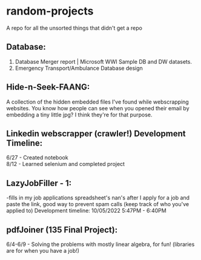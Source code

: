 # random-projects

A repo for all the unsorted things that didn't get a repo  

## Database:  
1. Database Merger report | Microsoft WWI Sample DB and DW datasets.
2. Emergency Transport/Ambulance Database design


## Hide-n-Seek-FAANG:  
A collection of the hidden embedded files I've found while webscrapping websites. You know how people can see when you opened their email by embedding a tiny little jpg? I think they're for that purpose.

## Linkedin webscrapper (crawler!) Development Timeline:  
6/27 - Created notebook  
8/12 - Learned selenium and completed project 


## LazyJobFiller - 1:
-fills in my job applications spreadsheet's nan's after I apply for a job and paste the link, good way to prevent spam calls (keep track of who you've applied to)
Development timeline: 10/05/2022 5:47PM - 6:40PM


## pdfJoiner (135 Final Project):  
6/4-6/9 - Solving the problems with mostly linear algebra, for fun! (libraries are for when you have a job!)
